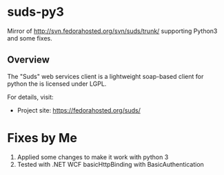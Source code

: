 suds-py3
========

Mirror of http://svn.fedorahosted.org/svn/suds/trunk/ supporting Python3 and some fixes.

Overview
---------
The "Suds" web services client is a lightweight soap-based client for python the is licensed under LGPL.

For details, visit:
  * Project site: https://fedorahosted.org/suds/

 
Fixes by Me
===========
1. Applied some changes to make it work with python 3
2. Tested with .NET WCF basicHttpBinding with BasicAuthentication